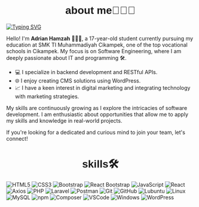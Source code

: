 ###
<div align="center" style="font-family: 'Poppins', sans-serif;">
  <h1>about me🧑🏻‍💻</h1>
</div>

[![Typing SVG](https://readme-typing-svg.demolab.com?font=Fira+Code&pause=1000&random=false&width=435&lines=Hello+Im+fullstack+laravel+developer+)](https://git.io/typing-svg)


Hello! I'm **Adrian Hamzah** 🧑🏻‍💻, a 17-year-old student currently pursuing my education at SMK TI Muhammadiyah Cikampek, one of the top vocational schools in Cikampek. My focus is on Software Engineering, where I am deeply passionate about IT and programming 🛠️.

- 💻 I specialize in backend development and RESTful APIs.
- 🌐 I enjoy creating CMS solutions using WordPress.
- 📈 I have a keen interest in digital marketing and integrating technology with marketing strategies.

My skills are continuously growing as I explore the intricacies of software development. I am enthusiastic about opportunities that allow me to apply my skills and knowledge in real-world projects.

If you're looking for a dedicated and curious mind to join your team, let's connect!




<div align="center" style="font-family: 'Poppins', sans-serif;">
  <h1>skills🛠️</h1>
</div>


![HTML5](https://img.shields.io/badge/HTML5-white?style=for-the-badge&logo=html5&logoColor=E34F26)
![CSS3](https://img.shields.io/badge/CSS3-white?style=for-the-badge&logo=css3&logoColor=1572B6)
![Bootstrap](https://img.shields.io/badge/Bootstrap-white?style=for-the-badge&logo=bootstrap&logoColor=7952B3)
![React Bootstrap](https://img.shields.io/badge/React_Bootstrap-white?style=for-the-badge&logo=react-bootstrap&logoColor=7952B3)
![JavaScript](https://img.shields.io/badge/JavaScript-white?style=for-the-badge&logo=javascript&logoColor=F7DF1E)
![React](https://img.shields.io/badge/React-white?style=for-the-badge&logo=react&logoColor=61DAFB)
![Axios](https://img.shields.io/badge/Axios-white?style=for-the-badge&logo=axios&logoColor=5A29E4)
![PHP](https://img.shields.io/badge/PHP-white?style=for-the-badge&logo=php&logoColor=777BB4)
![Laravel](https://img.shields.io/badge/Laravel-white?style=for-the-badge&logo=laravel&logoColor=FF2D20)
![Postman](https://img.shields.io/badge/Postman-white?style=for-the-badge&logo=postman&logoColor=FF6C37)
![Git](https://img.shields.io/badge/Git-white?style=for-the-badge&logo=git&logoColor=F05032)
![GitHub](https://img.shields.io/badge/GitHub-white?style=for-the-badge&logo=github&logoColor=181717)
![Lubuntu](https://img.shields.io/badge/Lubuntu-white?style=for-the-badge&logo=lubuntu&logoColor=006699)
![Linux](https://img.shields.io/badge/Linux-white?style=for-the-badge&logo=linux&logoColor=FCC624)
![MySQL](https://img.shields.io/badge/MySQL-white?style=for-the-badge&logo=mysql&logoColor=4479A1)
![npm](https://img.shields.io/badge/npm-white?style=for-the-badge&logo=npm&logoColor=CB3837)
![Composer](https://img.shields.io/badge/Composer-white?style=for-the-badge&logo=composer&logoColor=885630)
![VSCode](https://img.shields.io/badge/VSCode-white?style=for-the-badge&logo=visual-studio-code&logoColor=007ACC)
![Windows](https://img.shields.io/badge/Windows-white?style=for-the-badge&logo=windows&logoColor=0078D6)
![WordPress](https://img.shields.io/badge/WordPress-white?style=for-the-badge&logo=wordpress&logoColor=21759B)


